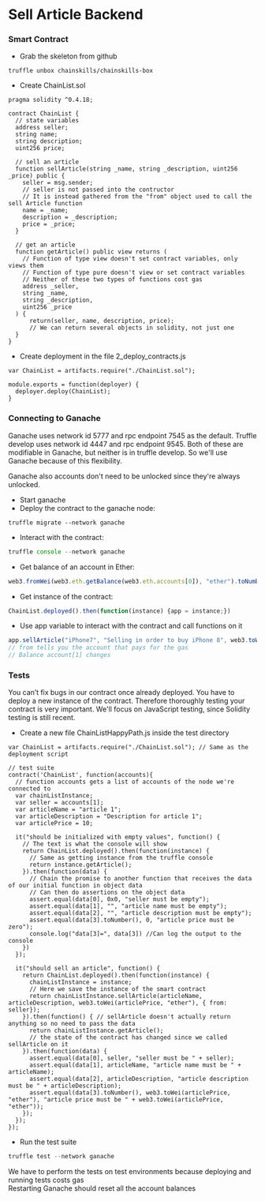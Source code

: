 # Sell Article Backend

### Smart Contract
* Grab the skeleton from github
```
truffle unbox chainskills/chainskills-box
```
* Create ChainList.sol
```solidity
pragma solidity ^0.4.18;

contract ChainList {
  // state variables
  address seller;
  string name;
  string description;
  uint256 price;

  // sell an article
  function sellArticle(string _name, string _description, uint256 _price) public {
    seller = msg.sender;
    // seller is not passed into the contructor
    // It is instead gathered from the "from" object used to call the sell Article function
    name = _name;
    description = _description;
    price = _price;
  }

  // get an article
  function getArticle() public view returns (
    // Function of type view doesn't set contract variables, only views them
    // Function of type pure doesn't view or set contract variables
    // Neither of these two types of functions cost gas
    address _seller,
    string _name,
    string _description,
    uint256 _price
  ) {
      return(seller, name, description, price);
      // We can return several objects in solidity, not just one
  }
}
```

* Create deployment in the file 2_deploy_contracts.js
```solidity
var ChainList = artifacts.require("./ChainList.sol");

module.exports = function(deployer) {
  deployer.deploy(ChainList);
}
```
### Connecting to Ganache
Ganache uses network id 5777 and rpc endpoint 7545 as the default. Truffle develop uses network id 4447 and rpc endpoint 9545.
Both of these are modifiable in Ganache, but neither is in truffle develop. So we'll use Ganache because of this flexibility.  

Ganache also accounts don't need to be unlocked since they're always unlocked.  

* Start ganache
* Deploy the contract to the ganache node:
```
truffle migrate --network ganache
```

* Interact with the contract:
```javascript
truffle console --network ganache
```

* Get balance of an account in Ether:
```javascript
web3.fromWei(web3.eth.getBalance(web3.eth.accounts[0]), "ether").toNumber()
```

* Get instance of the contract:
```javascript
ChainList.deployed().then(function(instance) {app = instance;})
```

* Use app variable to interact with the contract and call functions on it
```javascript
app.sellArticle("iPhone7", "Selling in order to buy iPhone 8", web3.toWei(3, "ether"), {from:web3.eth.accounts[1]})
// from tells you the account that pays for the gas
// Balance account[1] changes
```

### Tests
You can’t fix bugs in our contract once already deployed. You have to deploy a new instance of the contract. Therefore thoroughly testing your contract is very important. We'll focus on JavaScript testing, since Solidity testing is still recent.

* Create a new file ChainListHappyPath.js inside the test directory
```solidity
var ChainList = artifacts.require("./ChainList.sol"); // Same as the deployment script

// test suite
contract('ChainList', function(accounts){
  // function accounts gets a list of accounts of the node we're connected to
  var chainListInstance;
  var seller = accounts[1];
  var articleName = "article 1";
  var articleDescription = "Description for article 1";
  var articlePrice = 10;

  it("should be initialized with empty values", function() {
    // The text is what the console will show
    return ChainList.deployed().then(function(instance) {
      // Same as getting instance from the truffle console
      return instance.getArticle();
    }).then(function(data) {
      // Chain the promise to another function that receives the data of our initial function in object data
      // Can then do assertions on the object data
      assert.equal(data[0], 0x0, "seller must be empty");
      assert.equal(data[1], "", "article name must be empty");
      assert.equal(data[2], "", "article description must be empty");
      assert.equal(data[3].toNumber(), 0, "article price must be zero");
      console.log("data[3]=", data[3]) //Can log the output to the console
    })
  });

  it("should sell an article", function() {
    return ChainList.deployed().then(function(instance) {
      chainListInstance = instance;
      // Here we save the instance of the smart contract
      return chainListInstance.sellArticle(articleName, articleDescription, web3.toWei(articlePrice, "ether"), { from: seller});
    }).then(function() { // sellArticle doesn't actually return anything so no need to pass the data
      return chainListInstance.getArticle();
      // the state of the contract has changed since we called sellArticle on it
    }).then(function(data) {
      assert.equal(data[0], seller, "seller must be " + seller);
      assert.equal(data[1], articleName, "article name must be " + articleName);
      assert.equal(data[2], articleDescription, "article description must be " + articleDescription);
      assert.equal(data[3].toNumber(), web3.toWei(articlePrice, "ether"), "article price must be " + web3.toWei(articlePrice, "ether"));
    });
  });
});
```
* Run the test suite
```javascript
truffle test --network ganache
```

We have to perform the tests on test environments because deploying and running tests costs gas  
Restarting Ganache should reset all the account balances
